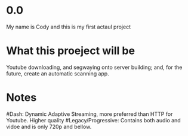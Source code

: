 # 0.0
My name is Cody and this is my first actaul project

# What this proeject will be
Youtube downloading, and segwaying onto server building; and, for the future, create an automatic scanning app. 

# Notes
#Dash: Dynamic Adaptive Streaming, more preferred than HTTP for Youtube. Higher quality
#Legacy/Progressive: Contains both audio and vidoe and is only 720p and bellow.